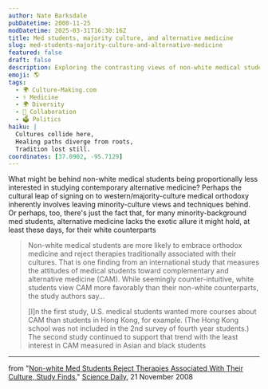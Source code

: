 ```yaml
---
author: Nate Barksdale
pubDatetime: 2008-11-25
modDatetime: 2025-03-31T16:30:16Z
title: Med students, majority culture, and alternative medicine
slug: med-students-majority-culture-and-alternative-medicine
featured: false
draft: false
description: Exploring the contrasting views of non-white medical students on alternative medicine reveals deeper cultural dynamics at play.
emoji: 🌎
tags:
  - 🌍 Culture-Making.com
  - ⚕️ Medicine
  - 🌍 Diversity
  - 🤝 Collaboration
  - 🗳️ Politics
haiku: |
  Cultures collide here,  
  Healing paths diverge from roots,  
  Tradition lost still.
coordinates: [37.0902, -95.7129]
---
```


What might be behind non-white medical students being proportionally less interested in studying contemporary alternative medicine? Perhaps the cultural leap of signing on to western/majority-culture medical orthodoxy inherently involves leaving minority-culture views and techniques behind. Or perhaps, too, there's just the fact that, for many minority-background med students, alternative medicine lacks the exotic allure it might hold, at least these days, for their white counterparts

> Non-white medical students are more likely to embrace orthodox medicine and reject therapies traditionally associated with their cultures. That is one finding from an international study that measures the attitudes of medical students toward complementary and alternative medicine (CAM). While seemingly counter-intuitive, white students view CAM more favorably than their non-white counterparts, the study authors say…
>
> [I]n the first study, U.S. medical students wanted more courses about CAM than students in Hong Kong, for example. (The Hong Kong school was not included in the 2nd survey of fourth year students.) The second study continued to support that trend with the least interest in CAM measured in Asian and black students

---

from "[Non-white Med Students Reject Therapies Associated With Their Culture, Study Finds](https://www.google.com/search?q=%22Non-white%20Med%20Students%20Reject%20Therapies%20Associated%20With%20Their%20Culture%2C%20Study%20Finds%22%20sciencedaily.com)," [Science Daily](http://web.archive.org/web/20230924072020/https://www.sciencedaily.com/releases/2008/11/081117153205.htm), 21 November 2008
